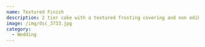 ```yaml
---
name: Textured Finish
description: 2 tier cake with a textured frosting covering and non edible flowers
image: /img/dsc_3733.jpg
category:
  - Wedding
---
```

